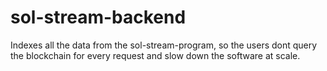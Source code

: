 # sol-stream-backend
Indexes all the data from the sol-stream-program, so the users dont query the blockchain for every request and slow down the software at scale.
